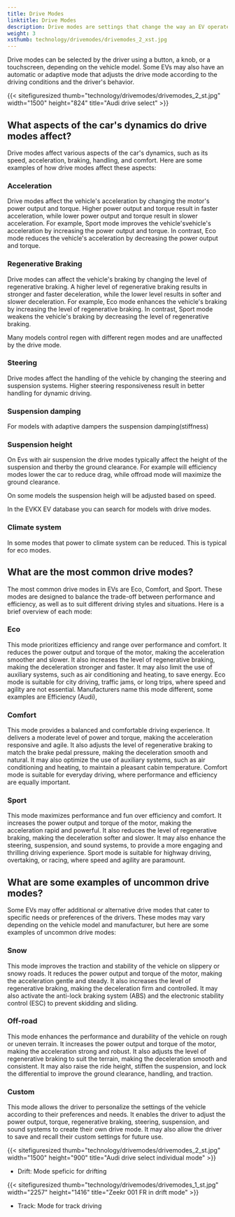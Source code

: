 ```yaml
---
title: Drive Modes
linktitle: Drive Modes
description: Drive modes are settings that change the way an EV operates, such as its acceleration, braking, steering, suspension, and regenerative braking. 
weight: 3
xsthumb: technology/drivemodes/drivemodes_2_xst.jpg
---
```

<!-- markdownlint-disable MD033 -->

Drive modes can be selected by the driver using a button, a knob, or a touchscreen, depending on the vehicle model. Some EVs may also have an automatic or adaptive mode that adjusts the drive mode according to the driving conditions and the driver's behavior.

{{< sitefiguresized thumb="technology/drivemodes/drivemodes_2_st.jpg" width="1500" height="824" title="Audi drive select" >}}

## What aspects of the car's dynamics do drive modes affect?

Drive modes affect various aspects of the car's dynamics, such as its speed, acceleration, braking, handling, and comfort. Here are some examples of how drive modes affect these aspects:

### Acceleration

Drive modes affect the vehicle's acceleration by changing the motor's power output and torque. Higher power output and torque result in faster acceleration, while lower power output and torque result in slower acceleration. For example, Sport mode improves the vehicle'svehicle's acceleration by increasing the power output and torque. In contrast, Eco mode reduces the vehicle's acceleration by decreasing the power output and torque.

### Regenerative Braking

Drive modes can affect the vehicle's braking by changing the level of regenerative braking. A higher level of regenerative braking results in stronger and faster deceleration, while the lower level results in softer and slower deceleration. For example, Eco mode enhances the vehicle's braking by increasing the level of regenerative braking. In contrast, Sport mode weakens the vehicle's braking by decreasing the level of regenerative braking.

Many models control regen with different regen modes and are unaffected by the drive mode.

### Steering

Drive modes affect the handling of the vehicle by changing the steering and suspension systems. Higher steering responsiveness result in better handling for dynamic driving.

### Suspension damping

For models with adaptive dampers the suspension damping(stiffness) 

### Suspension height

On Evs with air suspension the drive modes typically affect the height of the suspension and therby the ground clearance. For example will efficiency modes lower the car to reduce drag, while offroad mode will maximize the ground clearance.

On some models the suspension heigh will be adjusted based on speed.

In the EVKX EV database you can search for models with drive modes.

### Climate system

In some modes that power to climate system can be reduced. This is typical for eco modes.

## What are the most common drive modes?

The most common drive modes in EVs are Eco, Comfort, and Sport. These modes are designed to balance the trade-off between performance and efficiency, as well as to suit different driving styles and situations. Here is a brief overview of each mode:

### Eco

This mode prioritizes efficiency and range over performance and comfort. It reduces the power output and torque of the motor, making the acceleration smoother and slower. It also increases the level of regenerative braking, making the deceleration stronger and faster. It may also limit the use of auxiliary systems, such as air conditioning and heating, to save energy. Eco mode is suitable for city driving, traffic jams, or long trips, where speed and agility are not essential. Manufacturers name this mode different, some examples are Efficiency (Audi), 

### Comfort

This mode provides a balanced and comfortable driving experience. It delivers a moderate level of power and torque, making the acceleration responsive and agile. It also adjusts the level of regenerative braking to match the brake pedal pressure, making the deceleration smooth and natural. It may also optimize the use of auxiliary systems, such as air conditioning and heating, to maintain a pleasant cabin temperature. Comfort mode is suitable for everyday driving, where performance and efficiency are equally important.

### Sport

This mode maximizes performance and fun over efficiency and comfort. It increases the power output and torque of the motor, making the acceleration rapid and powerful. It also reduces the level of regenerative braking, making the deceleration softer and slower. It may also enhance the steering, suspension, and sound systems, to provide a more engaging and thrilling driving experience. Sport mode is suitable for highway driving, overtaking, or racing, where speed and agility are paramount.

## What are some examples of uncommon drive modes?

Some EVs may offer additional or alternative drive modes that cater to specific needs or preferences of the drivers. These modes may vary depending on the vehicle model and manufacturer, but here are some examples of uncommon drive modes:

### Snow

This mode improves the traction and stability of the vehicle on slippery or snowy roads. It reduces the power output and torque of the motor, making the acceleration gentle and steady. It also increases the level of regenerative braking, making the deceleration firm and controlled. It may also activate the anti-lock braking system (ABS) and the electronic stability control (ESC) to prevent skidding and sliding.

### Off-road

This mode enhances the performance and durability of the vehicle on rough or uneven terrain. It increases the power output and torque of the motor, making the acceleration strong and robust. It also adjusts the level of regenerative braking to suit the terrain, making the deceleration smooth and consistent. It may also raise the ride height, stiffen the suspension, and lock the differential to improve the ground clearance, handling, and traction.

### Custom

This mode allows the driver to personalize the settings of the vehicle according to their preferences and needs. It enables the driver to adjust the power output, torque, regenerative braking, steering, suspension, and sound systems to create their own drive mode. It may also allow the driver to save and recall their custom settings for future use.

{{< sitefiguresized thumb="technology/drivemodes/drivemodes_2_st.jpg" width="1500" height="900" title="Audi drive select individual mode" >}}

- Drift: Mode speficic for drifting

{{< sitefiguresized thumb="technology/drivemodes/drivemodes_1_st.jpg" width="2257" height="1416" title="Zeekr 001 FR in drift mode" >}}

- Track: Mode for track driving

